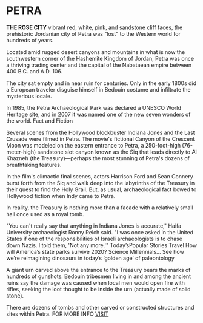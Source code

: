 # PETRA
**THE ROSE CITY**
 vibrant red, white, pink, and sandstone cliff faces, the prehistoric Jordanian city of Petra was "lost" to the Western world for hundreds of years.

Located amid rugged desert canyons and mountains in what is now the southwestern corner of the Hashemite Kingdom of Jordan, Petra was once a thriving trading center and the capital of the Nabataean empire between 400 B.C. and A.D. 106.

The city sat empty and in near ruin for centuries. Only in the early 1800s did a European traveler disguise himself in Bedouin costume and infiltrate the mysterious locale.

In 1985, the Petra Archaeological Park was declared a UNESCO World Heritage site, and in 2007 it was named one of the new seven wonders of the world.
Fact and Fiction

Several scenes from the Hollywood blockbuster Indiana Jones and the Last Crusade were filmed in Petra. The movie's fictional Canyon of the Crescent Moon was modeled on the eastern entrance to Petra, a 250-foot-high (76-meter-high) sandstone slot canyon known as the Siq that leads directly to Al Khazneh (the Treasury)—perhaps the most stunning of Petra's dozens of breathtaking features.

In the film's climactic final scenes, actors Harrison Ford and Sean Connery burst forth from the Siq and walk deep into the labyrinths of the Treasury in their quest to find the Holy Grail. But, as usual, archaeological fact bowed to Hollywood fiction when Indy came to Petra.

In reality, the Treasury is nothing more than a facade with a relatively small hall once used as a royal tomb.

"You can't really say that anything in Indiana Jones is accurate," Haifa University archaeologist Ronny Reich said. "I was once asked in the United States if one of the responsibilities of Israeli archaeologists is to chase down Nazis. I told them, 'Not any more.'"
Today’sPopular Stories
Travel
How will America’s state parks survive 2020? 
Science
Millennials…
See how we’re reimagining dinosaurs in today’s ‘golden age’ of paleontology

A giant urn carved above the entrance to the Treasury bears the marks of hundreds of gunshots. Bedouin tribesmen living in and among the ancient ruins say the damage was caused when local men would open fire with rifles, seeking the loot thought to be inside the urn (actually made of solid stone).

There are dozens of tombs and other carved or constructed structures and sites within Petra.
FOR MORE INFO [VISIT](https://www.nationalgeographic.com/history/archaeology/lost-city-petra/)
